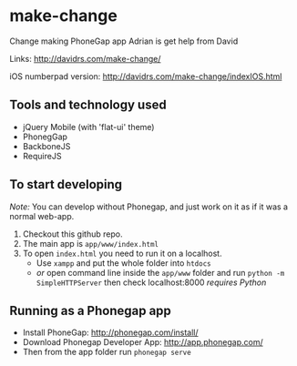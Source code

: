 make-change
===========

Change making PhoneGap app
Adrian is get help from David 


Links: http://davidrs.com/make-change/

iOS numberpad version: http://davidrs.com/make-change/indexIOS.html


Tools and technology used
--------------------------

- jQuery Mobile (with 'flat-ui' theme)
- PhonegGap
- BackboneJS
- RequireJS


To start developing
--------------------

*Note:* You can develop without Phonegap, and just work on it as if it was a normal web-app.

1. Checkout this github repo.
2. The main app is `app/www/index.html` 
3. To open `index.html` you need to run it on a localhost. 
    - Use `xampp` and put the whole folder into `htdocs`
    - *or* open command line inside the `app/www` folder and run `python -m SimpleHTTPServer` then check localhost:8000 *requires Python*


Running as a Phonegap app
-------------------

- Install PhoneGap: http://phonegap.com/install/
- Download Phonegap Developer App: http://app.phonegap.com/
- Then from the app folder run `phonegap serve`
